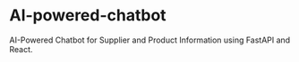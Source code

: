 # AI-powered-chatbot
AI-Powered Chatbot for Supplier and Product Information using FastAPI and React.
